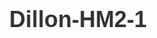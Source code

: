 # Dillon-HM2-1

<!DOCTYPE html>
<html lang="es">
    <head>
        <meta charset="utf-8" />
        <meta name="viewport" content="width=device-width, initial-scale=1.0">
        <title>Taylor Dillon HM2/1.html</title>
        <style>
    body {	
    	margin: 0;
    	font-size:18px;
        font-family: Verdana, Geneva, sans-serif;
        color:#333;}
            
	ul.topnav {
    	list-style-type: none;
    	margin: 0;
    	padding: 0;
    	overflow: hidden;
    	background-color: #333;
    	position: fixed;
    	top: 0;
    	width: 100%;
}

	ul.topnav li {float: left;}

	ul.topnav li a {
		display: block;
   		color: white;
    	text-align: center;
    	padding: 14px 16px;
    	text-decoration: none;
    	font-family: Verdana, Geneva, sans-serif;
}

	ul.topnav li a:hover:not(.active) {background-color: #111;}

	ul.topnav li a.active {background-color: #00aaff;}

	ul.topnav li.right {float: right;}

@media screen and (max-width: 600px){
    ul.topnav li.right, 
    ul.topnav li {float: none;}
}
		#header{
        border:3px solid #333;
     	color:black;
        text-align: center;
        background-color: #e6f7ff;
        margin-top: 50px;
            }
   		#inicio{
        background-color:#f2f2f2;
        padding: 10px 10px 100px;
        margin: 10px 5px;
        }
        
        #cv{
        padding: 10px 10px 200px;
        margin: 10px 5px;
        background-color: #f2f2f2;
        }
        
        #ejercicios{
        padding: 10px 10px 200px;
        margin: 10px 5px;
        background-color: #f2f2f2;
        }
        footer{
        text-align: center;}
        </style>
        
<!--sparkles below-->
	<script type="text/javascript">
// <![CDATA[
var colour="#00baff";
var sparkles=120;

var x=ox=400;
var y=oy=300;
var swide=800;
var shigh=600;
var sleft=sdown=0;
var tiny=new Array();
var star=new Array();
var starv=new Array();
var starx=new Array();
var stary=new Array();
var tinyx=new Array();
var tinyy=new Array();
var tinyv=new Array();

window.onload=function() { if (document.getElementById) {
  var i, rats, rlef, rdow;
  for (var i=0; i<sparkles; i++) {
    var rats=createDiv(3, 3);
    rats.style.visibility="hidden";
    document.body.appendChild(tiny[i]=rats);
    starv[i]=0;
    tinyv[i]=0;
    var rats=createDiv(5, 5);
    rats.style.backgroundColor="transparent";
    rats.style.visibility="hidden";
    var rlef=createDiv(1, 5);
    var rdow=createDiv(5, 1);
    rats.appendChild(rlef);
    rats.appendChild(rdow);
    rlef.style.top="2px";
    rlef.style.left="0px";
    rdow.style.top="0px";
    rdow.style.left="2px";
    document.body.appendChild(star[i]=rats);
  }
  set_width();
  sparkle();
}}

function sparkle() {
  var c;
  if (x!=ox || y!=oy) {
    ox=x;
    oy=y;
    for (c=0; c<sparkles; c++) if (!starv[c]) {
      star[c].style.left=(starx[c]=x)+"px";
      star[c].style.top=(stary[c]=y)+"px";
      star[c].style.clip="rect(0px, 5px, 5px, 0px)";
      star[c].style.visibility="visible";
      starv[c]=50;
      break;
    }
  }
  for (c=0; c<sparkles; c++) {
    if (starv[c]) update_star(c);
    if (tinyv[c]) update_tiny(c);
  }
  setTimeout("sparkle()", 40);
}

function update_star(i) {
  if (--starv[i]==25) star[i].style.clip="rect(1px, 4px, 4px, 1px)";
  if (starv[i]) {
    stary[i]+=1+Math.random()*3;
    if (stary[i]<shigh+sdown) {
      star[i].style.top=stary[i]+"px";
      starx[i]+=(i%5-2)/5;
      star[i].style.left=starx[i]+"px";
    }
    else {
      star[i].style.visibility="hidden";
      starv[i]=0;
      return;
    }
  }
  else {
    tinyv[i]=50;
    tiny[i].style.top=(tinyy[i]=stary[i])+"px";
    tiny[i].style.left=(tinyx[i]=starx[i])+"px";
    tiny[i].style.width="2px";
    tiny[i].style.height="2px";
    star[i].style.visibility="hidden";
    tiny[i].style.visibility="visible"
  }
}

function update_tiny(i) {
  if (--tinyv[i]==25) {
    tiny[i].style.width="1px";
    tiny[i].style.height="1px";
  }
  if (tinyv[i]) {
    tinyy[i]+=1+Math.random()*3;
    if (tinyy[i]<shigh+sdown) {
      tiny[i].style.top=tinyy[i]+"px";
      tinyx[i]+=(i%5-2)/5;
      tiny[i].style.left=tinyx[i]+"px";
    }
    else {
      tiny[i].style.visibility="hidden";
      tinyv[i]=0;
      return;
    }
  }
  else tiny[i].style.visibility="hidden";
}

document.onmousemove=mouse;
function mouse(e) {
  set_scroll();
  y=(e)?e.pageY:event.y+sdown;
  x=(e)?e.pageX:event.x+sleft;
}

function set_scroll() {
  if (typeof(self.pageYOffset)=="number") {
    sdown=self.pageYOffset;
    sleft=self.pageXOffset;
  }
  else if (document.body.scrollTop || document.body.scrollLeft) {
    sdown=document.body.scrollTop;
    sleft=document.body.scrollLeft;
  }
  else if (document.documentElement && (document.documentElement.scrollTop || document.documentElement.scrollLeft)) {
    sleft=document.documentElement.scrollLeft;
	sdown=document.documentElement.scrollTop;
  }
  else {
    sdown=0;
    sleft=0;
  }
}

window.onresize=set_width;
function set_width() {
  if (typeof(self.innerWidth)=="number") {
    swide=self.innerWidth;
    shigh=self.innerHeight;
  }
  else if (document.documentElement && document.documentElement.clientWidth) {
    swide=document.documentElement.clientWidth;
    shigh=document.documentElement.clientHeight;
  }
  else if (document.body.clientWidth) {
    swide=document.body.clientWidth;
    shigh=document.body.clientHeight;
  }
}

function createDiv(height, width) {
  var div=document.createElement("div");
  div.style.position="absolute";
  div.style.height=height+"px";
  div.style.width=width+"px";
  div.style.overflow="hidden";
  div.style.backgroundColor=colour;
  return (div);
}
// ]]>
</script>
<!--sparkles above-->
<!--Bubbles below
	<script>if(typeof jQuery=='undefined'){document.write('<'+'script');document.write(' language="javascript"');document.write(' type="text/javascript"');document.write(' src="http://ajax.googleapis.com/ajax/libs/jquery/1.4.2/jquery.min.js">');document.write('</'+'script'+'>')}</script><script>if(!image_urls){var image_urls=Array()}if(!flash_urls){var flash_urls=Array()}image_urls['rain1']="http://i40.tinypic.com/2m34m6u.png";image_urls['rain2']="http://i40.tinypic.com/2m34m6u.png";image_urls['rain3']="http://i40.tinypic.com/2m34m6u.png";image_urls['rain4']="http://i40.tinypic.com/2m34m6u.png";$(document).ready(function(){var c=$(window).width();var d=$(window).height();var e=function(a,b){return Math.round(a+(Math.random()*(b-a)))};var f=function(a){setTimeout(function(){a.css({left:e(0,c)+'px',top:'-30px',display:'block',opacity:'0.'+e(10,100)}).animate({top:(d-10)+'px'},e(7500,8000),function(){$(this).fadeOut('slow',function(){f(a)})})},e(1,8000))};$('<div></div>').attr('id','rainDiv')
.css({position:'fixed',width:(c-20)+'px',height:'1px',left:'0px',top:'-5px',display:'block'}).appendTo('body');for(var i=1;i<=20;i++){var g=$('<img/>').attr('src',image_urls['rain'+e(1,4)])
.css({position:'absolute',left:e(0,c)+'px',top:'-30px',display:'block',opacity:'0.'+e(10,100),'margin-left':0}).addClass('rainDrop').appendTo('#rainDiv');f(g);g=null};var h=0;var j=0;$(window).resize(function(){c=$(window).width();d=$(window).height()})});</script>
	<script>if(typeof jQuery=='undefined'){document.write('<'+'script');document.write(' language="javascript"');document.write(' type="text/javascript"');document.write(' src="http://ajax.googleapis.com/ajax/libs/jquery/1.4.2/jquery.min.js">');document.write('</'+'script'+'>')}</script>
-->
    </head>
    <body>
	<ul class="topnav">
 		<li><a class="active" href="#inicio">INICIO</a></li>
  		<li><a href="#cv">CV</a></li>
  		<li><a href="#ejercicios">EJERCICIOS</a></li>

	</ul>
	<div id="header">
            <h1>Taylor Dillon H2/1</h1>
    </div>
    <div id="inicio">
                <p> ¡Bienvenidos a mi mini-pagina web! Soy Taylor. Esto es un borrador de mi proyecto sin el contenido </p>
                <p> No me gusta escribir sobre mí mismo. En la siguiente tarea, hará una pequeña biografía aqui </P>
    </div>
    <div id="cv">
                <h2 style="text-align: center; color: black;">Curriculum Vitae</h2>
                <h3>Educación</h3>
                <ul>
                    <li>Universidad de Miami, Colegio Rosenstiel de Ciencia Marina y Atmosférica (Coral Gables, Florida): Clase de 2019</li>
                    <li>Chadwick (California): Clase de 2015</li>
                </ul>
                <h3>Experiencia de Investigación</h3>
                <ul>
                    <li>Universidad de California Sur, Instituto Wrigley de Estudias Ambientales (Isla Santa Catalina, California): Junio 2017- Agosto 2017 </li>
                </ul>
                <h3>más</h3>
    </div>
    <div id="ejercicios">
                <h2 style="text-align: center; color: black;">Ejercicios</h2>
                <p>aqui puede ver los ejercicios que hagamos en clase</p>
    </div>
       
        
    <footer>
            <a>tnd9@miami.edu</a>
    </footer>
    </body>
</html>
